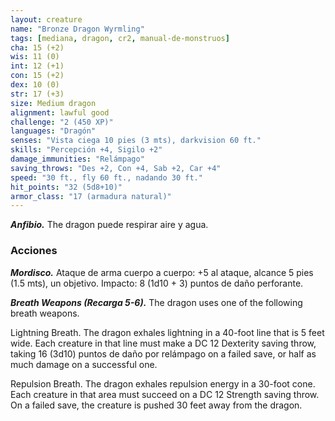 ```yaml
---
layout: creature
name: "Bronze Dragon Wyrmling"
tags: [mediana, dragon, cr2, manual-de-monstruos]
cha: 15 (+2)
wis: 11 (0)
int: 12 (+1)
con: 15 (+2)
dex: 10 (0)
str: 17 (+3)
size: Medium dragon
alignment: lawful good
challenge: "2 (450 XP)"
languages: "Dragón"
senses: "Vista ciega 10 pies (3 mts), darkvision 60 ft."
skills: "Percepción +4, Sigilo +2"
damage_immunities: "Relámpago"
saving_throws: "Des +2, Con +4, Sab +2, Car +4"
speed: "30 ft., fly 60 ft., nadando 30 ft."
hit_points: "32 (5d8+10)"
armor_class: "17 (armadura natural)"
---
```


***Anfibio.*** The dragon puede respirar aire y agua.

### Acciones

***Mordisco.*** Ataque de arma cuerpo a cuerpo: +5 al ataque, alcance 5 pies (1.5 mts), un objetivo. Impacto: 8 (1d10 + 3) puntos de daño perforante.

***Breath Weapons (Recarga 5-6).*** The dragon uses one of the following breath weapons.

Lightning Breath. The dragon exhales lightning in a 40-foot line that is 5 feet wide. Each creature in that line must make a DC 12 Dexterity saving throw, taking 16 (3d10) puntos de daño por relámpago on a failed save, or half as much damage on a successful one.

Repulsion Breath. The dragon exhales repulsion energy in a 30-foot cone. Each creature in that area must succeed on a DC 12 Strength saving throw. On a failed save, the creature is pushed 30 feet away from the dragon.